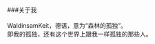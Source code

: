  ###关于我</br></br>
 WaldinsamKeit，德语，意为“森林的孤独”。</br>
 即我的孤独，还有这个世界上跟我一样孤独的那些人。</br>












<!--
**WaldinsamKeit/WaldinsamKeit** is a ✨ _special_ ✨ repository because its `README.md` (this file) appears on your GitHub profile.

Here are some ideas to get you started:

- 🔭 I’m currently working on ...
- 🌱 I’m currently learning ...
- 👯 I’m looking to collaborate on ...
- 🤔 I’m looking for help with ...
- 💬 Ask me about ...
- 📫 How to reach me: ...
- 😄 Pronouns: ...
- ⚡ Fun fact: ...
-->
